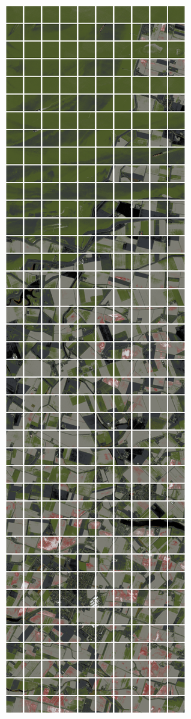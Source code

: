 <html>
<div>
<img src="https://github.com/HakkaTjakka/NL_TILE_MAP/blob/main/18/597/-1035/r.5970.-10350.png" height="44" width="44">
<img src="https://github.com/HakkaTjakka/NL_TILE_MAP/blob/main/18/597/-1035/r.5971.-10350.png" height="44" width="44">
<img src="https://github.com/HakkaTjakka/NL_TILE_MAP/blob/main/18/597/-1035/r.5972.-10350.png" height="44" width="44">
<img src="https://github.com/HakkaTjakka/NL_TILE_MAP/blob/main/18/597/-1035/r.5973.-10350.png" height="44" width="44">
<img src="https://github.com/HakkaTjakka/NL_TILE_MAP/blob/main/18/597/-1035/r.5974.-10350.png" height="44" width="44">
<img src="https://github.com/HakkaTjakka/NL_TILE_MAP/blob/main/18/597/-1035/r.5975.-10350.png" height="44" width="44">
<img src="https://github.com/HakkaTjakka/NL_TILE_MAP/blob/main/18/597/-1035/r.5976.-10350.png" height="44" width="44">
<img src="https://github.com/HakkaTjakka/NL_TILE_MAP/blob/main/18/597/-1035/r.5977.-10350.png" height="44" width="44">
<img src="https://github.com/HakkaTjakka/NL_TILE_MAP/blob/main/18/597/-1035/r.5978.-10350.png" height="44" width="44">
<img src="https://github.com/HakkaTjakka/NL_TILE_MAP/blob/main/18/597/-1035/r.5979.-10350.png" height="44" width="44">
<img src="https://github.com/HakkaTjakka/NL_TILE_MAP/blob/main/18/598/-1035/r.5980.-10350.png" height="44" width="44">
<img src="https://github.com/HakkaTjakka/NL_TILE_MAP/blob/main/18/598/-1035/r.5981.-10350.png" height="44" width="44">
<img src="https://github.com/HakkaTjakka/NL_TILE_MAP/blob/main/18/598/-1035/r.5982.-10350.png" height="44" width="44">
<img src="https://github.com/HakkaTjakka/NL_TILE_MAP/blob/main/18/598/-1035/r.5983.-10350.png" height="44" width="44">
<img src="https://github.com/HakkaTjakka/NL_TILE_MAP/blob/main/18/598/-1035/r.5984.-10350.png" height="44" width="44">
<img src="https://github.com/HakkaTjakka/NL_TILE_MAP/blob/main/18/598/-1035/r.5985.-10350.png" height="44" width="44">
<img src="https://github.com/HakkaTjakka/NL_TILE_MAP/blob/main/18/598/-1035/r.5986.-10350.png" height="44" width="44">
<img src="https://github.com/HakkaTjakka/NL_TILE_MAP/blob/main/18/598/-1035/r.5987.-10350.png" height="44" width="44">
<img src="https://github.com/HakkaTjakka/NL_TILE_MAP/blob/main/18/598/-1035/r.5988.-10350.png" height="44" width="44">
<img src="https://github.com/HakkaTjakka/NL_TILE_MAP/blob/main/18/598/-1035/r.5989.-10350.png" height="44" width="44">
<br>
<img src="https://github.com/HakkaTjakka/NL_TILE_MAP/blob/main/18/597/-1035/r.5970.-10349.png" height="44" width="44">
<img src="https://github.com/HakkaTjakka/NL_TILE_MAP/blob/main/18/597/-1035/r.5971.-10349.png" height="44" width="44">
<img src="https://github.com/HakkaTjakka/NL_TILE_MAP/blob/main/18/597/-1035/r.5972.-10349.png" height="44" width="44">
<img src="https://github.com/HakkaTjakka/NL_TILE_MAP/blob/main/18/597/-1035/r.5973.-10349.png" height="44" width="44">
<img src="https://github.com/HakkaTjakka/NL_TILE_MAP/blob/main/18/597/-1035/r.5974.-10349.png" height="44" width="44">
<img src="https://github.com/HakkaTjakka/NL_TILE_MAP/blob/main/18/597/-1035/r.5975.-10349.png" height="44" width="44">
<img src="https://github.com/HakkaTjakka/NL_TILE_MAP/blob/main/18/597/-1035/r.5976.-10349.png" height="44" width="44">
<img src="https://github.com/HakkaTjakka/NL_TILE_MAP/blob/main/18/597/-1035/r.5977.-10349.png" height="44" width="44">
<img src="https://github.com/HakkaTjakka/NL_TILE_MAP/blob/main/18/597/-1035/r.5978.-10349.png" height="44" width="44">
<img src="https://github.com/HakkaTjakka/NL_TILE_MAP/blob/main/18/597/-1035/r.5979.-10349.png" height="44" width="44">
<img src="https://github.com/HakkaTjakka/NL_TILE_MAP/blob/main/18/598/-1035/r.5980.-10349.png" height="44" width="44">
<img src="https://github.com/HakkaTjakka/NL_TILE_MAP/blob/main/18/598/-1035/r.5981.-10349.png" height="44" width="44">
<img src="https://github.com/HakkaTjakka/NL_TILE_MAP/blob/main/18/598/-1035/r.5982.-10349.png" height="44" width="44">
<img src="https://github.com/HakkaTjakka/NL_TILE_MAP/blob/main/18/598/-1035/r.5983.-10349.png" height="44" width="44">
<img src="https://github.com/HakkaTjakka/NL_TILE_MAP/blob/main/18/598/-1035/r.5984.-10349.png" height="44" width="44">
<img src="https://github.com/HakkaTjakka/NL_TILE_MAP/blob/main/18/598/-1035/r.5985.-10349.png" height="44" width="44">
<img src="https://github.com/HakkaTjakka/NL_TILE_MAP/blob/main/18/598/-1035/r.5986.-10349.png" height="44" width="44">
<img src="https://github.com/HakkaTjakka/NL_TILE_MAP/blob/main/18/598/-1035/r.5987.-10349.png" height="44" width="44">
<img src="https://github.com/HakkaTjakka/NL_TILE_MAP/blob/main/18/598/-1035/r.5988.-10349.png" height="44" width="44">
<img src="https://github.com/HakkaTjakka/NL_TILE_MAP/blob/main/18/598/-1035/r.5989.-10349.png" height="44" width="44">
<br>
<img src="https://github.com/HakkaTjakka/NL_TILE_MAP/blob/main/18/597/-1035/r.5970.-10348.png" height="44" width="44">
<img src="https://github.com/HakkaTjakka/NL_TILE_MAP/blob/main/18/597/-1035/r.5971.-10348.png" height="44" width="44">
<img src="https://github.com/HakkaTjakka/NL_TILE_MAP/blob/main/18/597/-1035/r.5972.-10348.png" height="44" width="44">
<img src="https://github.com/HakkaTjakka/NL_TILE_MAP/blob/main/18/597/-1035/r.5973.-10348.png" height="44" width="44">
<img src="https://github.com/HakkaTjakka/NL_TILE_MAP/blob/main/18/597/-1035/r.5974.-10348.png" height="44" width="44">
<img src="https://github.com/HakkaTjakka/NL_TILE_MAP/blob/main/18/597/-1035/r.5975.-10348.png" height="44" width="44">
<img src="https://github.com/HakkaTjakka/NL_TILE_MAP/blob/main/18/597/-1035/r.5976.-10348.png" height="44" width="44">
<img src="https://github.com/HakkaTjakka/NL_TILE_MAP/blob/main/18/597/-1035/r.5977.-10348.png" height="44" width="44">
<img src="https://github.com/HakkaTjakka/NL_TILE_MAP/blob/main/18/597/-1035/r.5978.-10348.png" height="44" width="44">
<img src="https://github.com/HakkaTjakka/NL_TILE_MAP/blob/main/18/597/-1035/r.5979.-10348.png" height="44" width="44">
<img src="https://github.com/HakkaTjakka/NL_TILE_MAP/blob/main/18/598/-1035/r.5980.-10348.png" height="44" width="44">
<img src="https://github.com/HakkaTjakka/NL_TILE_MAP/blob/main/18/598/-1035/r.5981.-10348.png" height="44" width="44">
<img src="https://github.com/HakkaTjakka/NL_TILE_MAP/blob/main/18/598/-1035/r.5982.-10348.png" height="44" width="44">
<img src="https://github.com/HakkaTjakka/NL_TILE_MAP/blob/main/18/598/-1035/r.5983.-10348.png" height="44" width="44">
<img src="https://github.com/HakkaTjakka/NL_TILE_MAP/blob/main/18/598/-1035/r.5984.-10348.png" height="44" width="44">
<img src="https://github.com/HakkaTjakka/NL_TILE_MAP/blob/main/18/598/-1035/r.5985.-10348.png" height="44" width="44">
<img src="https://github.com/HakkaTjakka/NL_TILE_MAP/blob/main/18/598/-1035/r.5986.-10348.png" height="44" width="44">
<img src="https://github.com/HakkaTjakka/NL_TILE_MAP/blob/main/18/598/-1035/r.5987.-10348.png" height="44" width="44">
<img src="https://github.com/HakkaTjakka/NL_TILE_MAP/blob/main/18/598/-1035/r.5988.-10348.png" height="44" width="44">
<img src="https://github.com/HakkaTjakka/NL_TILE_MAP/blob/main/18/598/-1035/r.5989.-10348.png" height="44" width="44">
<br>
<img src="https://github.com/HakkaTjakka/NL_TILE_MAP/blob/main/18/597/-1035/r.5970.-10347.png" height="44" width="44">
<img src="https://github.com/HakkaTjakka/NL_TILE_MAP/blob/main/18/597/-1035/r.5971.-10347.png" height="44" width="44">
<img src="https://github.com/HakkaTjakka/NL_TILE_MAP/blob/main/18/597/-1035/r.5972.-10347.png" height="44" width="44">
<img src="https://github.com/HakkaTjakka/NL_TILE_MAP/blob/main/18/597/-1035/r.5973.-10347.png" height="44" width="44">
<img src="https://github.com/HakkaTjakka/NL_TILE_MAP/blob/main/18/597/-1035/r.5974.-10347.png" height="44" width="44">
<img src="https://github.com/HakkaTjakka/NL_TILE_MAP/blob/main/18/597/-1035/r.5975.-10347.png" height="44" width="44">
<img src="https://github.com/HakkaTjakka/NL_TILE_MAP/blob/main/18/597/-1035/r.5976.-10347.png" height="44" width="44">
<img src="https://github.com/HakkaTjakka/NL_TILE_MAP/blob/main/18/597/-1035/r.5977.-10347.png" height="44" width="44">
<img src="https://github.com/HakkaTjakka/NL_TILE_MAP/blob/main/18/597/-1035/r.5978.-10347.png" height="44" width="44">
<img src="https://github.com/HakkaTjakka/NL_TILE_MAP/blob/main/18/597/-1035/r.5979.-10347.png" height="44" width="44">
<img src="https://github.com/HakkaTjakka/NL_TILE_MAP/blob/main/18/598/-1035/r.5980.-10347.png" height="44" width="44">
<img src="https://github.com/HakkaTjakka/NL_TILE_MAP/blob/main/18/598/-1035/r.5981.-10347.png" height="44" width="44">
<img src="https://github.com/HakkaTjakka/NL_TILE_MAP/blob/main/18/598/-1035/r.5982.-10347.png" height="44" width="44">
<img src="https://github.com/HakkaTjakka/NL_TILE_MAP/blob/main/18/598/-1035/r.5983.-10347.png" height="44" width="44">
<img src="https://github.com/HakkaTjakka/NL_TILE_MAP/blob/main/18/598/-1035/r.5984.-10347.png" height="44" width="44">
<img src="https://github.com/HakkaTjakka/NL_TILE_MAP/blob/main/18/598/-1035/r.5985.-10347.png" height="44" width="44">
<img src="https://github.com/HakkaTjakka/NL_TILE_MAP/blob/main/18/598/-1035/r.5986.-10347.png" height="44" width="44">
<img src="https://github.com/HakkaTjakka/NL_TILE_MAP/blob/main/18/598/-1035/r.5987.-10347.png" height="44" width="44">
<img src="https://github.com/HakkaTjakka/NL_TILE_MAP/blob/main/18/598/-1035/r.5988.-10347.png" height="44" width="44">
<img src="https://github.com/HakkaTjakka/NL_TILE_MAP/blob/main/18/598/-1035/r.5989.-10347.png" height="44" width="44">
<br>
<img src="https://github.com/HakkaTjakka/NL_TILE_MAP/blob/main/18/597/-1035/r.5970.-10346.png" height="44" width="44">
<img src="https://github.com/HakkaTjakka/NL_TILE_MAP/blob/main/18/597/-1035/r.5971.-10346.png" height="44" width="44">
<img src="https://github.com/HakkaTjakka/NL_TILE_MAP/blob/main/18/597/-1035/r.5972.-10346.png" height="44" width="44">
<img src="https://github.com/HakkaTjakka/NL_TILE_MAP/blob/main/18/597/-1035/r.5973.-10346.png" height="44" width="44">
<img src="https://github.com/HakkaTjakka/NL_TILE_MAP/blob/main/18/597/-1035/r.5974.-10346.png" height="44" width="44">
<img src="https://github.com/HakkaTjakka/NL_TILE_MAP/blob/main/18/597/-1035/r.5975.-10346.png" height="44" width="44">
<img src="https://github.com/HakkaTjakka/NL_TILE_MAP/blob/main/18/597/-1035/r.5976.-10346.png" height="44" width="44">
<img src="https://github.com/HakkaTjakka/NL_TILE_MAP/blob/main/18/597/-1035/r.5977.-10346.png" height="44" width="44">
<img src="https://github.com/HakkaTjakka/NL_TILE_MAP/blob/main/18/597/-1035/r.5978.-10346.png" height="44" width="44">
<img src="https://github.com/HakkaTjakka/NL_TILE_MAP/blob/main/18/597/-1035/r.5979.-10346.png" height="44" width="44">
<img src="https://github.com/HakkaTjakka/NL_TILE_MAP/blob/main/18/598/-1035/r.5980.-10346.png" height="44" width="44">
<img src="https://github.com/HakkaTjakka/NL_TILE_MAP/blob/main/18/598/-1035/r.5981.-10346.png" height="44" width="44">
<img src="https://github.com/HakkaTjakka/NL_TILE_MAP/blob/main/18/598/-1035/r.5982.-10346.png" height="44" width="44">
<img src="https://github.com/HakkaTjakka/NL_TILE_MAP/blob/main/18/598/-1035/r.5983.-10346.png" height="44" width="44">
<img src="https://github.com/HakkaTjakka/NL_TILE_MAP/blob/main/18/598/-1035/r.5984.-10346.png" height="44" width="44">
<img src="https://github.com/HakkaTjakka/NL_TILE_MAP/blob/main/18/598/-1035/r.5985.-10346.png" height="44" width="44">
<img src="https://github.com/HakkaTjakka/NL_TILE_MAP/blob/main/18/598/-1035/r.5986.-10346.png" height="44" width="44">
<img src="https://github.com/HakkaTjakka/NL_TILE_MAP/blob/main/18/598/-1035/r.5987.-10346.png" height="44" width="44">
<img src="https://github.com/HakkaTjakka/NL_TILE_MAP/blob/main/18/598/-1035/r.5988.-10346.png" height="44" width="44">
<img src="https://github.com/HakkaTjakka/NL_TILE_MAP/blob/main/18/598/-1035/r.5989.-10346.png" height="44" width="44">
<br>
<img src="https://github.com/HakkaTjakka/NL_TILE_MAP/blob/main/18/597/-1035/r.5970.-10345.png" height="44" width="44">
<img src="https://github.com/HakkaTjakka/NL_TILE_MAP/blob/main/18/597/-1035/r.5971.-10345.png" height="44" width="44">
<img src="https://github.com/HakkaTjakka/NL_TILE_MAP/blob/main/18/597/-1035/r.5972.-10345.png" height="44" width="44">
<img src="https://github.com/HakkaTjakka/NL_TILE_MAP/blob/main/18/597/-1035/r.5973.-10345.png" height="44" width="44">
<img src="https://github.com/HakkaTjakka/NL_TILE_MAP/blob/main/18/597/-1035/r.5974.-10345.png" height="44" width="44">
<img src="https://github.com/HakkaTjakka/NL_TILE_MAP/blob/main/18/597/-1035/r.5975.-10345.png" height="44" width="44">
<img src="https://github.com/HakkaTjakka/NL_TILE_MAP/blob/main/18/597/-1035/r.5976.-10345.png" height="44" width="44">
<img src="https://github.com/HakkaTjakka/NL_TILE_MAP/blob/main/18/597/-1035/r.5977.-10345.png" height="44" width="44">
<img src="https://github.com/HakkaTjakka/NL_TILE_MAP/blob/main/18/597/-1035/r.5978.-10345.png" height="44" width="44">
<img src="https://github.com/HakkaTjakka/NL_TILE_MAP/blob/main/18/597/-1035/r.5979.-10345.png" height="44" width="44">
<img src="https://github.com/HakkaTjakka/NL_TILE_MAP/blob/main/18/598/-1035/r.5980.-10345.png" height="44" width="44">
<img src="https://github.com/HakkaTjakka/NL_TILE_MAP/blob/main/18/598/-1035/r.5981.-10345.png" height="44" width="44">
<img src="https://github.com/HakkaTjakka/NL_TILE_MAP/blob/main/18/598/-1035/r.5982.-10345.png" height="44" width="44">
<img src="https://github.com/HakkaTjakka/NL_TILE_MAP/blob/main/18/598/-1035/r.5983.-10345.png" height="44" width="44">
<img src="https://github.com/HakkaTjakka/NL_TILE_MAP/blob/main/18/598/-1035/r.5984.-10345.png" height="44" width="44">
<img src="https://github.com/HakkaTjakka/NL_TILE_MAP/blob/main/18/598/-1035/r.5985.-10345.png" height="44" width="44">
<img src="https://github.com/HakkaTjakka/NL_TILE_MAP/blob/main/18/598/-1035/r.5986.-10345.png" height="44" width="44">
<img src="https://github.com/HakkaTjakka/NL_TILE_MAP/blob/main/18/598/-1035/r.5987.-10345.png" height="44" width="44">
<img src="https://github.com/HakkaTjakka/NL_TILE_MAP/blob/main/18/598/-1035/r.5988.-10345.png" height="44" width="44">
<img src="https://github.com/HakkaTjakka/NL_TILE_MAP/blob/main/18/598/-1035/r.5989.-10345.png" height="44" width="44">
<br>
<img src="https://github.com/HakkaTjakka/NL_TILE_MAP/blob/main/18/597/-1035/r.5970.-10344.png" height="44" width="44">
<img src="https://github.com/HakkaTjakka/NL_TILE_MAP/blob/main/18/597/-1035/r.5971.-10344.png" height="44" width="44">
<img src="https://github.com/HakkaTjakka/NL_TILE_MAP/blob/main/18/597/-1035/r.5972.-10344.png" height="44" width="44">
<img src="https://github.com/HakkaTjakka/NL_TILE_MAP/blob/main/18/597/-1035/r.5973.-10344.png" height="44" width="44">
<img src="https://github.com/HakkaTjakka/NL_TILE_MAP/blob/main/18/597/-1035/r.5974.-10344.png" height="44" width="44">
<img src="https://github.com/HakkaTjakka/NL_TILE_MAP/blob/main/18/597/-1035/r.5975.-10344.png" height="44" width="44">
<img src="https://github.com/HakkaTjakka/NL_TILE_MAP/blob/main/18/597/-1035/r.5976.-10344.png" height="44" width="44">
<img src="https://github.com/HakkaTjakka/NL_TILE_MAP/blob/main/18/597/-1035/r.5977.-10344.png" height="44" width="44">
<img src="https://github.com/HakkaTjakka/NL_TILE_MAP/blob/main/18/597/-1035/r.5978.-10344.png" height="44" width="44">
<img src="https://github.com/HakkaTjakka/NL_TILE_MAP/blob/main/18/597/-1035/r.5979.-10344.png" height="44" width="44">
<img src="https://github.com/HakkaTjakka/NL_TILE_MAP/blob/main/18/598/-1035/r.5980.-10344.png" height="44" width="44">
<img src="https://github.com/HakkaTjakka/NL_TILE_MAP/blob/main/18/598/-1035/r.5981.-10344.png" height="44" width="44">
<img src="https://github.com/HakkaTjakka/NL_TILE_MAP/blob/main/18/598/-1035/r.5982.-10344.png" height="44" width="44">
<img src="https://github.com/HakkaTjakka/NL_TILE_MAP/blob/main/18/598/-1035/r.5983.-10344.png" height="44" width="44">
<img src="https://github.com/HakkaTjakka/NL_TILE_MAP/blob/main/18/598/-1035/r.5984.-10344.png" height="44" width="44">
<img src="https://github.com/HakkaTjakka/NL_TILE_MAP/blob/main/18/598/-1035/r.5985.-10344.png" height="44" width="44">
<img src="https://github.com/HakkaTjakka/NL_TILE_MAP/blob/main/18/598/-1035/r.5986.-10344.png" height="44" width="44">
<img src="https://github.com/HakkaTjakka/NL_TILE_MAP/blob/main/18/598/-1035/r.5987.-10344.png" height="44" width="44">
<img src="https://github.com/HakkaTjakka/NL_TILE_MAP/blob/main/18/598/-1035/r.5988.-10344.png" height="44" width="44">
<img src="https://github.com/HakkaTjakka/NL_TILE_MAP/blob/main/18/598/-1035/r.5989.-10344.png" height="44" width="44">
<br>
<img src="https://github.com/HakkaTjakka/NL_TILE_MAP/blob/main/18/597/-1035/r.5970.-10343.png" height="44" width="44">
<img src="https://github.com/HakkaTjakka/NL_TILE_MAP/blob/main/18/597/-1035/r.5971.-10343.png" height="44" width="44">
<img src="https://github.com/HakkaTjakka/NL_TILE_MAP/blob/main/18/597/-1035/r.5972.-10343.png" height="44" width="44">
<img src="https://github.com/HakkaTjakka/NL_TILE_MAP/blob/main/18/597/-1035/r.5973.-10343.png" height="44" width="44">
<img src="https://github.com/HakkaTjakka/NL_TILE_MAP/blob/main/18/597/-1035/r.5974.-10343.png" height="44" width="44">
<img src="https://github.com/HakkaTjakka/NL_TILE_MAP/blob/main/18/597/-1035/r.5975.-10343.png" height="44" width="44">
<img src="https://github.com/HakkaTjakka/NL_TILE_MAP/blob/main/18/597/-1035/r.5976.-10343.png" height="44" width="44">
<img src="https://github.com/HakkaTjakka/NL_TILE_MAP/blob/main/18/597/-1035/r.5977.-10343.png" height="44" width="44">
<img src="https://github.com/HakkaTjakka/NL_TILE_MAP/blob/main/18/597/-1035/r.5978.-10343.png" height="44" width="44">
<img src="https://github.com/HakkaTjakka/NL_TILE_MAP/blob/main/18/597/-1035/r.5979.-10343.png" height="44" width="44">
<img src="https://github.com/HakkaTjakka/NL_TILE_MAP/blob/main/18/598/-1035/r.5980.-10343.png" height="44" width="44">
<img src="https://github.com/HakkaTjakka/NL_TILE_MAP/blob/main/18/598/-1035/r.5981.-10343.png" height="44" width="44">
<img src="https://github.com/HakkaTjakka/NL_TILE_MAP/blob/main/18/598/-1035/r.5982.-10343.png" height="44" width="44">
<img src="https://github.com/HakkaTjakka/NL_TILE_MAP/blob/main/18/598/-1035/r.5983.-10343.png" height="44" width="44">
<img src="https://github.com/HakkaTjakka/NL_TILE_MAP/blob/main/18/598/-1035/r.5984.-10343.png" height="44" width="44">
<img src="https://github.com/HakkaTjakka/NL_TILE_MAP/blob/main/18/598/-1035/r.5985.-10343.png" height="44" width="44">
<img src="https://github.com/HakkaTjakka/NL_TILE_MAP/blob/main/18/598/-1035/r.5986.-10343.png" height="44" width="44">
<img src="https://github.com/HakkaTjakka/NL_TILE_MAP/blob/main/18/598/-1035/r.5987.-10343.png" height="44" width="44">
<img src="https://github.com/HakkaTjakka/NL_TILE_MAP/blob/main/18/598/-1035/r.5988.-10343.png" height="44" width="44">
<img src="https://github.com/HakkaTjakka/NL_TILE_MAP/blob/main/18/598/-1035/r.5989.-10343.png" height="44" width="44">
<br>
<img src="https://github.com/HakkaTjakka/NL_TILE_MAP/blob/main/18/597/-1035/r.5970.-10342.png" height="44" width="44">
<img src="https://github.com/HakkaTjakka/NL_TILE_MAP/blob/main/18/597/-1035/r.5971.-10342.png" height="44" width="44">
<img src="https://github.com/HakkaTjakka/NL_TILE_MAP/blob/main/18/597/-1035/r.5972.-10342.png" height="44" width="44">
<img src="https://github.com/HakkaTjakka/NL_TILE_MAP/blob/main/18/597/-1035/r.5973.-10342.png" height="44" width="44">
<img src="https://github.com/HakkaTjakka/NL_TILE_MAP/blob/main/18/597/-1035/r.5974.-10342.png" height="44" width="44">
<img src="https://github.com/HakkaTjakka/NL_TILE_MAP/blob/main/18/597/-1035/r.5975.-10342.png" height="44" width="44">
<img src="https://github.com/HakkaTjakka/NL_TILE_MAP/blob/main/18/597/-1035/r.5976.-10342.png" height="44" width="44">
<img src="https://github.com/HakkaTjakka/NL_TILE_MAP/blob/main/18/597/-1035/r.5977.-10342.png" height="44" width="44">
<img src="https://github.com/HakkaTjakka/NL_TILE_MAP/blob/main/18/597/-1035/r.5978.-10342.png" height="44" width="44">
<img src="https://github.com/HakkaTjakka/NL_TILE_MAP/blob/main/18/597/-1035/r.5979.-10342.png" height="44" width="44">
<img src="https://github.com/HakkaTjakka/NL_TILE_MAP/blob/main/18/598/-1035/r.5980.-10342.png" height="44" width="44">
<img src="https://github.com/HakkaTjakka/NL_TILE_MAP/blob/main/18/598/-1035/r.5981.-10342.png" height="44" width="44">
<img src="https://github.com/HakkaTjakka/NL_TILE_MAP/blob/main/18/598/-1035/r.5982.-10342.png" height="44" width="44">
<img src="https://github.com/HakkaTjakka/NL_TILE_MAP/blob/main/18/598/-1035/r.5983.-10342.png" height="44" width="44">
<img src="https://github.com/HakkaTjakka/NL_TILE_MAP/blob/main/18/598/-1035/r.5984.-10342.png" height="44" width="44">
<img src="https://github.com/HakkaTjakka/NL_TILE_MAP/blob/main/18/598/-1035/r.5985.-10342.png" height="44" width="44">
<img src="https://github.com/HakkaTjakka/NL_TILE_MAP/blob/main/18/598/-1035/r.5986.-10342.png" height="44" width="44">
<img src="https://github.com/HakkaTjakka/NL_TILE_MAP/blob/main/18/598/-1035/r.5987.-10342.png" height="44" width="44">
<img src="https://github.com/HakkaTjakka/NL_TILE_MAP/blob/main/18/598/-1035/r.5988.-10342.png" height="44" width="44">
<img src="https://github.com/HakkaTjakka/NL_TILE_MAP/blob/main/18/598/-1035/r.5989.-10342.png" height="44" width="44">
<br>
<img src="https://github.com/HakkaTjakka/NL_TILE_MAP/blob/main/18/597/-1035/r.5970.-10341.png" height="44" width="44">
<img src="https://github.com/HakkaTjakka/NL_TILE_MAP/blob/main/18/597/-1035/r.5971.-10341.png" height="44" width="44">
<img src="https://github.com/HakkaTjakka/NL_TILE_MAP/blob/main/18/597/-1035/r.5972.-10341.png" height="44" width="44">
<img src="https://github.com/HakkaTjakka/NL_TILE_MAP/blob/main/18/597/-1035/r.5973.-10341.png" height="44" width="44">
<img src="https://github.com/HakkaTjakka/NL_TILE_MAP/blob/main/18/597/-1035/r.5974.-10341.png" height="44" width="44">
<img src="https://github.com/HakkaTjakka/NL_TILE_MAP/blob/main/18/597/-1035/r.5975.-10341.png" height="44" width="44">
<img src="https://github.com/HakkaTjakka/NL_TILE_MAP/blob/main/18/597/-1035/r.5976.-10341.png" height="44" width="44">
<img src="https://github.com/HakkaTjakka/NL_TILE_MAP/blob/main/18/597/-1035/r.5977.-10341.png" height="44" width="44">
<img src="https://github.com/HakkaTjakka/NL_TILE_MAP/blob/main/18/597/-1035/r.5978.-10341.png" height="44" width="44">
<img src="https://github.com/HakkaTjakka/NL_TILE_MAP/blob/main/18/597/-1035/r.5979.-10341.png" height="44" width="44">
<img src="https://github.com/HakkaTjakka/NL_TILE_MAP/blob/main/18/598/-1035/r.5980.-10341.png" height="44" width="44">
<img src="https://github.com/HakkaTjakka/NL_TILE_MAP/blob/main/18/598/-1035/r.5981.-10341.png" height="44" width="44">
<img src="https://github.com/HakkaTjakka/NL_TILE_MAP/blob/main/18/598/-1035/r.5982.-10341.png" height="44" width="44">
<img src="https://github.com/HakkaTjakka/NL_TILE_MAP/blob/main/18/598/-1035/r.5983.-10341.png" height="44" width="44">
<img src="https://github.com/HakkaTjakka/NL_TILE_MAP/blob/main/18/598/-1035/r.5984.-10341.png" height="44" width="44">
<img src="https://github.com/HakkaTjakka/NL_TILE_MAP/blob/main/18/598/-1035/r.5985.-10341.png" height="44" width="44">
<img src="https://github.com/HakkaTjakka/NL_TILE_MAP/blob/main/18/598/-1035/r.5986.-10341.png" height="44" width="44">
<img src="https://github.com/HakkaTjakka/NL_TILE_MAP/blob/main/18/598/-1035/r.5987.-10341.png" height="44" width="44">
<img src="https://github.com/HakkaTjakka/NL_TILE_MAP/blob/main/18/598/-1035/r.5988.-10341.png" height="44" width="44">
<img src="https://github.com/HakkaTjakka/NL_TILE_MAP/blob/main/18/598/-1035/r.5989.-10341.png" height="44" width="44">
<br>
<img src="https://github.com/HakkaTjakka/NL_TILE_MAP/blob/main/18/597/-1034/r.5970.-10340.png" height="44" width="44">
<img src="https://github.com/HakkaTjakka/NL_TILE_MAP/blob/main/18/597/-1034/r.5971.-10340.png" height="44" width="44">
<img src="https://github.com/HakkaTjakka/NL_TILE_MAP/blob/main/18/597/-1034/r.5972.-10340.png" height="44" width="44">
<img src="https://github.com/HakkaTjakka/NL_TILE_MAP/blob/main/18/597/-1034/r.5973.-10340.png" height="44" width="44">
<img src="https://github.com/HakkaTjakka/NL_TILE_MAP/blob/main/18/597/-1034/r.5974.-10340.png" height="44" width="44">
<img src="https://github.com/HakkaTjakka/NL_TILE_MAP/blob/main/18/597/-1034/r.5975.-10340.png" height="44" width="44">
<img src="https://github.com/HakkaTjakka/NL_TILE_MAP/blob/main/18/597/-1034/r.5976.-10340.png" height="44" width="44">
<img src="https://github.com/HakkaTjakka/NL_TILE_MAP/blob/main/18/597/-1034/r.5977.-10340.png" height="44" width="44">
<img src="https://github.com/HakkaTjakka/NL_TILE_MAP/blob/main/18/597/-1034/r.5978.-10340.png" height="44" width="44">
<img src="https://github.com/HakkaTjakka/NL_TILE_MAP/blob/main/18/597/-1034/r.5979.-10340.png" height="44" width="44">
<img src="https://github.com/HakkaTjakka/NL_TILE_MAP/blob/main/18/598/-1034/r.5980.-10340.png" height="44" width="44">
<img src="https://github.com/HakkaTjakka/NL_TILE_MAP/blob/main/18/598/-1034/r.5981.-10340.png" height="44" width="44">
<img src="https://github.com/HakkaTjakka/NL_TILE_MAP/blob/main/18/598/-1034/r.5982.-10340.png" height="44" width="44">
<img src="https://github.com/HakkaTjakka/NL_TILE_MAP/blob/main/18/598/-1034/r.5983.-10340.png" height="44" width="44">
<img src="https://github.com/HakkaTjakka/NL_TILE_MAP/blob/main/18/598/-1034/r.5984.-10340.png" height="44" width="44">
<img src="https://github.com/HakkaTjakka/NL_TILE_MAP/blob/main/18/598/-1034/r.5985.-10340.png" height="44" width="44">
<img src="https://github.com/HakkaTjakka/NL_TILE_MAP/blob/main/18/598/-1034/r.5986.-10340.png" height="44" width="44">
<img src="https://github.com/HakkaTjakka/NL_TILE_MAP/blob/main/18/598/-1034/r.5987.-10340.png" height="44" width="44">
<img src="https://github.com/HakkaTjakka/NL_TILE_MAP/blob/main/18/598/-1034/r.5988.-10340.png" height="44" width="44">
<img src="https://github.com/HakkaTjakka/NL_TILE_MAP/blob/main/18/598/-1034/r.5989.-10340.png" height="44" width="44">
<br>
<img src="https://github.com/HakkaTjakka/NL_TILE_MAP/blob/main/18/597/-1034/r.5970.-10339.png" height="44" width="44">
<img src="https://github.com/HakkaTjakka/NL_TILE_MAP/blob/main/18/597/-1034/r.5971.-10339.png" height="44" width="44">
<img src="https://github.com/HakkaTjakka/NL_TILE_MAP/blob/main/18/597/-1034/r.5972.-10339.png" height="44" width="44">
<img src="https://github.com/HakkaTjakka/NL_TILE_MAP/blob/main/18/597/-1034/r.5973.-10339.png" height="44" width="44">
<img src="https://github.com/HakkaTjakka/NL_TILE_MAP/blob/main/18/597/-1034/r.5974.-10339.png" height="44" width="44">
<img src="https://github.com/HakkaTjakka/NL_TILE_MAP/blob/main/18/597/-1034/r.5975.-10339.png" height="44" width="44">
<img src="https://github.com/HakkaTjakka/NL_TILE_MAP/blob/main/18/597/-1034/r.5976.-10339.png" height="44" width="44">
<img src="https://github.com/HakkaTjakka/NL_TILE_MAP/blob/main/18/597/-1034/r.5977.-10339.png" height="44" width="44">
<img src="https://github.com/HakkaTjakka/NL_TILE_MAP/blob/main/18/597/-1034/r.5978.-10339.png" height="44" width="44">
<img src="https://github.com/HakkaTjakka/NL_TILE_MAP/blob/main/18/597/-1034/r.5979.-10339.png" height="44" width="44">
<img src="https://github.com/HakkaTjakka/NL_TILE_MAP/blob/main/18/598/-1034/r.5980.-10339.png" height="44" width="44">
<img src="https://github.com/HakkaTjakka/NL_TILE_MAP/blob/main/18/598/-1034/r.5981.-10339.png" height="44" width="44">
<img src="https://github.com/HakkaTjakka/NL_TILE_MAP/blob/main/18/598/-1034/r.5982.-10339.png" height="44" width="44">
<img src="https://github.com/HakkaTjakka/NL_TILE_MAP/blob/main/18/598/-1034/r.5983.-10339.png" height="44" width="44">
<img src="https://github.com/HakkaTjakka/NL_TILE_MAP/blob/main/18/598/-1034/r.5984.-10339.png" height="44" width="44">
<img src="https://github.com/HakkaTjakka/NL_TILE_MAP/blob/main/18/598/-1034/r.5985.-10339.png" height="44" width="44">
<img src="https://github.com/HakkaTjakka/NL_TILE_MAP/blob/main/18/598/-1034/r.5986.-10339.png" height="44" width="44">
<img src="https://github.com/HakkaTjakka/NL_TILE_MAP/blob/main/18/598/-1034/r.5987.-10339.png" height="44" width="44">
<img src="https://github.com/HakkaTjakka/NL_TILE_MAP/blob/main/18/598/-1034/r.5988.-10339.png" height="44" width="44">
<img src="https://github.com/HakkaTjakka/NL_TILE_MAP/blob/main/18/598/-1034/r.5989.-10339.png" height="44" width="44">
<br>
<img src="https://github.com/HakkaTjakka/NL_TILE_MAP/blob/main/18/597/-1034/r.5970.-10338.png" height="44" width="44">
<img src="https://github.com/HakkaTjakka/NL_TILE_MAP/blob/main/18/597/-1034/r.5971.-10338.png" height="44" width="44">
<img src="https://github.com/HakkaTjakka/NL_TILE_MAP/blob/main/18/597/-1034/r.5972.-10338.png" height="44" width="44">
<img src="https://github.com/HakkaTjakka/NL_TILE_MAP/blob/main/18/597/-1034/r.5973.-10338.png" height="44" width="44">
<img src="https://github.com/HakkaTjakka/NL_TILE_MAP/blob/main/18/597/-1034/r.5974.-10338.png" height="44" width="44">
<img src="https://github.com/HakkaTjakka/NL_TILE_MAP/blob/main/18/597/-1034/r.5975.-10338.png" height="44" width="44">
<img src="https://github.com/HakkaTjakka/NL_TILE_MAP/blob/main/18/597/-1034/r.5976.-10338.png" height="44" width="44">
<img src="https://github.com/HakkaTjakka/NL_TILE_MAP/blob/main/18/597/-1034/r.5977.-10338.png" height="44" width="44">
<img src="https://github.com/HakkaTjakka/NL_TILE_MAP/blob/main/18/597/-1034/r.5978.-10338.png" height="44" width="44">
<img src="https://github.com/HakkaTjakka/NL_TILE_MAP/blob/main/18/597/-1034/r.5979.-10338.png" height="44" width="44">
<img src="https://github.com/HakkaTjakka/NL_TILE_MAP/blob/main/18/598/-1034/r.5980.-10338.png" height="44" width="44">
<img src="https://github.com/HakkaTjakka/NL_TILE_MAP/blob/main/18/598/-1034/r.5981.-10338.png" height="44" width="44">
<img src="https://github.com/HakkaTjakka/NL_TILE_MAP/blob/main/18/598/-1034/r.5982.-10338.png" height="44" width="44">
<img src="https://github.com/HakkaTjakka/NL_TILE_MAP/blob/main/18/598/-1034/r.5983.-10338.png" height="44" width="44">
<img src="https://github.com/HakkaTjakka/NL_TILE_MAP/blob/main/18/598/-1034/r.5984.-10338.png" height="44" width="44">
<img src="https://github.com/HakkaTjakka/NL_TILE_MAP/blob/main/18/598/-1034/r.5985.-10338.png" height="44" width="44">
<img src="https://github.com/HakkaTjakka/NL_TILE_MAP/blob/main/18/598/-1034/r.5986.-10338.png" height="44" width="44">
<img src="https://github.com/HakkaTjakka/NL_TILE_MAP/blob/main/18/598/-1034/r.5987.-10338.png" height="44" width="44">
<img src="https://github.com/HakkaTjakka/NL_TILE_MAP/blob/main/18/598/-1034/r.5988.-10338.png" height="44" width="44">
<img src="https://github.com/HakkaTjakka/NL_TILE_MAP/blob/main/18/598/-1034/r.5989.-10338.png" height="44" width="44">
<br>
<img src="https://github.com/HakkaTjakka/NL_TILE_MAP/blob/main/18/597/-1034/r.5970.-10337.png" height="44" width="44">
<img src="https://github.com/HakkaTjakka/NL_TILE_MAP/blob/main/18/597/-1034/r.5971.-10337.png" height="44" width="44">
<img src="https://github.com/HakkaTjakka/NL_TILE_MAP/blob/main/18/597/-1034/r.5972.-10337.png" height="44" width="44">
<img src="https://github.com/HakkaTjakka/NL_TILE_MAP/blob/main/18/597/-1034/r.5973.-10337.png" height="44" width="44">
<img src="https://github.com/HakkaTjakka/NL_TILE_MAP/blob/main/18/597/-1034/r.5974.-10337.png" height="44" width="44">
<img src="https://github.com/HakkaTjakka/NL_TILE_MAP/blob/main/18/597/-1034/r.5975.-10337.png" height="44" width="44">
<img src="https://github.com/HakkaTjakka/NL_TILE_MAP/blob/main/18/597/-1034/r.5976.-10337.png" height="44" width="44">
<img src="https://github.com/HakkaTjakka/NL_TILE_MAP/blob/main/18/597/-1034/r.5977.-10337.png" height="44" width="44">
<img src="https://github.com/HakkaTjakka/NL_TILE_MAP/blob/main/18/597/-1034/r.5978.-10337.png" height="44" width="44">
<img src="https://github.com/HakkaTjakka/NL_TILE_MAP/blob/main/18/597/-1034/r.5979.-10337.png" height="44" width="44">
<img src="https://github.com/HakkaTjakka/NL_TILE_MAP/blob/main/18/598/-1034/r.5980.-10337.png" height="44" width="44">
<img src="https://github.com/HakkaTjakka/NL_TILE_MAP/blob/main/18/598/-1034/r.5981.-10337.png" height="44" width="44">
<img src="https://github.com/HakkaTjakka/NL_TILE_MAP/blob/main/18/598/-1034/r.5982.-10337.png" height="44" width="44">
<img src="https://github.com/HakkaTjakka/NL_TILE_MAP/blob/main/18/598/-1034/r.5983.-10337.png" height="44" width="44">
<img src="https://github.com/HakkaTjakka/NL_TILE_MAP/blob/main/18/598/-1034/r.5984.-10337.png" height="44" width="44">
<img src="https://github.com/HakkaTjakka/NL_TILE_MAP/blob/main/18/598/-1034/r.5985.-10337.png" height="44" width="44">
<img src="https://github.com/HakkaTjakka/NL_TILE_MAP/blob/main/18/598/-1034/r.5986.-10337.png" height="44" width="44">
<img src="https://github.com/HakkaTjakka/NL_TILE_MAP/blob/main/18/598/-1034/r.5987.-10337.png" height="44" width="44">
<img src="https://github.com/HakkaTjakka/NL_TILE_MAP/blob/main/18/598/-1034/r.5988.-10337.png" height="44" width="44">
<img src="https://github.com/HakkaTjakka/NL_TILE_MAP/blob/main/18/598/-1034/r.5989.-10337.png" height="44" width="44">
<br>
<img src="https://github.com/HakkaTjakka/NL_TILE_MAP/blob/main/18/597/-1034/r.5970.-10336.png" height="44" width="44">
<img src="https://github.com/HakkaTjakka/NL_TILE_MAP/blob/main/18/597/-1034/r.5971.-10336.png" height="44" width="44">
<img src="https://github.com/HakkaTjakka/NL_TILE_MAP/blob/main/18/597/-1034/r.5972.-10336.png" height="44" width="44">
<img src="https://github.com/HakkaTjakka/NL_TILE_MAP/blob/main/18/597/-1034/r.5973.-10336.png" height="44" width="44">
<img src="https://github.com/HakkaTjakka/NL_TILE_MAP/blob/main/18/597/-1034/r.5974.-10336.png" height="44" width="44">
<img src="https://github.com/HakkaTjakka/NL_TILE_MAP/blob/main/18/597/-1034/r.5975.-10336.png" height="44" width="44">
<img src="https://github.com/HakkaTjakka/NL_TILE_MAP/blob/main/18/597/-1034/r.5976.-10336.png" height="44" width="44">
<img src="https://github.com/HakkaTjakka/NL_TILE_MAP/blob/main/18/597/-1034/r.5977.-10336.png" height="44" width="44">
<img src="https://github.com/HakkaTjakka/NL_TILE_MAP/blob/main/18/597/-1034/r.5978.-10336.png" height="44" width="44">
<img src="https://github.com/HakkaTjakka/NL_TILE_MAP/blob/main/18/597/-1034/r.5979.-10336.png" height="44" width="44">
<img src="https://github.com/HakkaTjakka/NL_TILE_MAP/blob/main/18/598/-1034/r.5980.-10336.png" height="44" width="44">
<img src="https://github.com/HakkaTjakka/NL_TILE_MAP/blob/main/18/598/-1034/r.5981.-10336.png" height="44" width="44">
<img src="https://github.com/HakkaTjakka/NL_TILE_MAP/blob/main/18/598/-1034/r.5982.-10336.png" height="44" width="44">
<img src="https://github.com/HakkaTjakka/NL_TILE_MAP/blob/main/18/598/-1034/r.5983.-10336.png" height="44" width="44">
<img src="https://github.com/HakkaTjakka/NL_TILE_MAP/blob/main/18/598/-1034/r.5984.-10336.png" height="44" width="44">
<img src="https://github.com/HakkaTjakka/NL_TILE_MAP/blob/main/18/598/-1034/r.5985.-10336.png" height="44" width="44">
<img src="https://github.com/HakkaTjakka/NL_TILE_MAP/blob/main/18/598/-1034/r.5986.-10336.png" height="44" width="44">
<img src="https://github.com/HakkaTjakka/NL_TILE_MAP/blob/main/18/598/-1034/r.5987.-10336.png" height="44" width="44">
<img src="https://github.com/HakkaTjakka/NL_TILE_MAP/blob/main/18/598/-1034/r.5988.-10336.png" height="44" width="44">
<img src="https://github.com/HakkaTjakka/NL_TILE_MAP/blob/main/18/598/-1034/r.5989.-10336.png" height="44" width="44">
<br>
<img src="https://github.com/HakkaTjakka/NL_TILE_MAP/blob/main/18/597/-1034/r.5970.-10335.png" height="44" width="44">
<img src="https://github.com/HakkaTjakka/NL_TILE_MAP/blob/main/18/597/-1034/r.5971.-10335.png" height="44" width="44">
<img src="https://github.com/HakkaTjakka/NL_TILE_MAP/blob/main/18/597/-1034/r.5972.-10335.png" height="44" width="44">
<img src="https://github.com/HakkaTjakka/NL_TILE_MAP/blob/main/18/597/-1034/r.5973.-10335.png" height="44" width="44">
<img src="https://github.com/HakkaTjakka/NL_TILE_MAP/blob/main/18/597/-1034/r.5974.-10335.png" height="44" width="44">
<img src="https://github.com/HakkaTjakka/NL_TILE_MAP/blob/main/18/597/-1034/r.5975.-10335.png" height="44" width="44">
<img src="https://github.com/HakkaTjakka/NL_TILE_MAP/blob/main/18/597/-1034/r.5976.-10335.png" height="44" width="44">
<img src="https://github.com/HakkaTjakka/NL_TILE_MAP/blob/main/18/597/-1034/r.5977.-10335.png" height="44" width="44">
<img src="https://github.com/HakkaTjakka/NL_TILE_MAP/blob/main/18/597/-1034/r.5978.-10335.png" height="44" width="44">
<img src="https://github.com/HakkaTjakka/NL_TILE_MAP/blob/main/18/597/-1034/r.5979.-10335.png" height="44" width="44">
<img src="https://github.com/HakkaTjakka/NL_TILE_MAP/blob/main/18/598/-1034/r.5980.-10335.png" height="44" width="44">
<img src="https://github.com/HakkaTjakka/NL_TILE_MAP/blob/main/18/598/-1034/r.5981.-10335.png" height="44" width="44">
<img src="https://github.com/HakkaTjakka/NL_TILE_MAP/blob/main/18/598/-1034/r.5982.-10335.png" height="44" width="44">
<img src="https://github.com/HakkaTjakka/NL_TILE_MAP/blob/main/18/598/-1034/r.5983.-10335.png" height="44" width="44">
<img src="https://github.com/HakkaTjakka/NL_TILE_MAP/blob/main/18/598/-1034/r.5984.-10335.png" height="44" width="44">
<img src="https://github.com/HakkaTjakka/NL_TILE_MAP/blob/main/18/598/-1034/r.5985.-10335.png" height="44" width="44">
<img src="https://github.com/HakkaTjakka/NL_TILE_MAP/blob/main/18/598/-1034/r.5986.-10335.png" height="44" width="44">
<img src="https://github.com/HakkaTjakka/NL_TILE_MAP/blob/main/18/598/-1034/r.5987.-10335.png" height="44" width="44">
<img src="https://github.com/HakkaTjakka/NL_TILE_MAP/blob/main/18/598/-1034/r.5988.-10335.png" height="44" width="44">
<img src="https://github.com/HakkaTjakka/NL_TILE_MAP/blob/main/18/598/-1034/r.5989.-10335.png" height="44" width="44">
<br>
<img src="https://github.com/HakkaTjakka/NL_TILE_MAP/blob/main/18/597/-1034/r.5970.-10334.png" height="44" width="44">
<img src="https://github.com/HakkaTjakka/NL_TILE_MAP/blob/main/18/597/-1034/r.5971.-10334.png" height="44" width="44">
<img src="https://github.com/HakkaTjakka/NL_TILE_MAP/blob/main/18/597/-1034/r.5972.-10334.png" height="44" width="44">
<img src="https://github.com/HakkaTjakka/NL_TILE_MAP/blob/main/18/597/-1034/r.5973.-10334.png" height="44" width="44">
<img src="https://github.com/HakkaTjakka/NL_TILE_MAP/blob/main/18/597/-1034/r.5974.-10334.png" height="44" width="44">
<img src="https://github.com/HakkaTjakka/NL_TILE_MAP/blob/main/18/597/-1034/r.5975.-10334.png" height="44" width="44">
<img src="https://github.com/HakkaTjakka/NL_TILE_MAP/blob/main/18/597/-1034/r.5976.-10334.png" height="44" width="44">
<img src="https://github.com/HakkaTjakka/NL_TILE_MAP/blob/main/18/597/-1034/r.5977.-10334.png" height="44" width="44">
<img src="https://github.com/HakkaTjakka/NL_TILE_MAP/blob/main/18/597/-1034/r.5978.-10334.png" height="44" width="44">
<img src="https://github.com/HakkaTjakka/NL_TILE_MAP/blob/main/18/597/-1034/r.5979.-10334.png" height="44" width="44">
<img src="https://github.com/HakkaTjakka/NL_TILE_MAP/blob/main/18/598/-1034/r.5980.-10334.png" height="44" width="44">
<img src="https://github.com/HakkaTjakka/NL_TILE_MAP/blob/main/18/598/-1034/r.5981.-10334.png" height="44" width="44">
<img src="https://github.com/HakkaTjakka/NL_TILE_MAP/blob/main/18/598/-1034/r.5982.-10334.png" height="44" width="44">
<img src="https://github.com/HakkaTjakka/NL_TILE_MAP/blob/main/18/598/-1034/r.5983.-10334.png" height="44" width="44">
<img src="https://github.com/HakkaTjakka/NL_TILE_MAP/blob/main/18/598/-1034/r.5984.-10334.png" height="44" width="44">
<img src="https://github.com/HakkaTjakka/NL_TILE_MAP/blob/main/18/598/-1034/r.5985.-10334.png" height="44" width="44">
<img src="https://github.com/HakkaTjakka/NL_TILE_MAP/blob/main/18/598/-1034/r.5986.-10334.png" height="44" width="44">
<img src="https://github.com/HakkaTjakka/NL_TILE_MAP/blob/main/18/598/-1034/r.5987.-10334.png" height="44" width="44">
<img src="https://github.com/HakkaTjakka/NL_TILE_MAP/blob/main/18/598/-1034/r.5988.-10334.png" height="44" width="44">
<img src="https://github.com/HakkaTjakka/NL_TILE_MAP/blob/main/18/598/-1034/r.5989.-10334.png" height="44" width="44">
<br>
<img src="https://github.com/HakkaTjakka/NL_TILE_MAP/blob/main/18/597/-1034/r.5970.-10333.png" height="44" width="44">
<img src="https://github.com/HakkaTjakka/NL_TILE_MAP/blob/main/18/597/-1034/r.5971.-10333.png" height="44" width="44">
<img src="https://github.com/HakkaTjakka/NL_TILE_MAP/blob/main/18/597/-1034/r.5972.-10333.png" height="44" width="44">
<img src="https://github.com/HakkaTjakka/NL_TILE_MAP/blob/main/18/597/-1034/r.5973.-10333.png" height="44" width="44">
<img src="https://github.com/HakkaTjakka/NL_TILE_MAP/blob/main/18/597/-1034/r.5974.-10333.png" height="44" width="44">
<img src="https://github.com/HakkaTjakka/NL_TILE_MAP/blob/main/18/597/-1034/r.5975.-10333.png" height="44" width="44">
<img src="https://github.com/HakkaTjakka/NL_TILE_MAP/blob/main/18/597/-1034/r.5976.-10333.png" height="44" width="44">
<img src="https://github.com/HakkaTjakka/NL_TILE_MAP/blob/main/18/597/-1034/r.5977.-10333.png" height="44" width="44">
<img src="https://github.com/HakkaTjakka/NL_TILE_MAP/blob/main/18/597/-1034/r.5978.-10333.png" height="44" width="44">
<img src="https://github.com/HakkaTjakka/NL_TILE_MAP/blob/main/18/597/-1034/r.5979.-10333.png" height="44" width="44">
<img src="https://github.com/HakkaTjakka/NL_TILE_MAP/blob/main/18/598/-1034/r.5980.-10333.png" height="44" width="44">
<img src="https://github.com/HakkaTjakka/NL_TILE_MAP/blob/main/18/598/-1034/r.5981.-10333.png" height="44" width="44">
<img src="https://github.com/HakkaTjakka/NL_TILE_MAP/blob/main/18/598/-1034/r.5982.-10333.png" height="44" width="44">
<img src="https://github.com/HakkaTjakka/NL_TILE_MAP/blob/main/18/598/-1034/r.5983.-10333.png" height="44" width="44">
<img src="https://github.com/HakkaTjakka/NL_TILE_MAP/blob/main/18/598/-1034/r.5984.-10333.png" height="44" width="44">
<img src="https://github.com/HakkaTjakka/NL_TILE_MAP/blob/main/18/598/-1034/r.5985.-10333.png" height="44" width="44">
<img src="https://github.com/HakkaTjakka/NL_TILE_MAP/blob/main/18/598/-1034/r.5986.-10333.png" height="44" width="44">
<img src="https://github.com/HakkaTjakka/NL_TILE_MAP/blob/main/18/598/-1034/r.5987.-10333.png" height="44" width="44">
<img src="https://github.com/HakkaTjakka/NL_TILE_MAP/blob/main/18/598/-1034/r.5988.-10333.png" height="44" width="44">
<img src="https://github.com/HakkaTjakka/NL_TILE_MAP/blob/main/18/598/-1034/r.5989.-10333.png" height="44" width="44">
<br>
<img src="https://github.com/HakkaTjakka/NL_TILE_MAP/blob/main/18/597/-1034/r.5970.-10332.png" height="44" width="44">
<img src="https://github.com/HakkaTjakka/NL_TILE_MAP/blob/main/18/597/-1034/r.5971.-10332.png" height="44" width="44">
<img src="https://github.com/HakkaTjakka/NL_TILE_MAP/blob/main/18/597/-1034/r.5972.-10332.png" height="44" width="44">
<img src="https://github.com/HakkaTjakka/NL_TILE_MAP/blob/main/18/597/-1034/r.5973.-10332.png" height="44" width="44">
<img src="https://github.com/HakkaTjakka/NL_TILE_MAP/blob/main/18/597/-1034/r.5974.-10332.png" height="44" width="44">
<img src="https://github.com/HakkaTjakka/NL_TILE_MAP/blob/main/18/597/-1034/r.5975.-10332.png" height="44" width="44">
<img src="https://github.com/HakkaTjakka/NL_TILE_MAP/blob/main/18/597/-1034/r.5976.-10332.png" height="44" width="44">
<img src="https://github.com/HakkaTjakka/NL_TILE_MAP/blob/main/18/597/-1034/r.5977.-10332.png" height="44" width="44">
<img src="https://github.com/HakkaTjakka/NL_TILE_MAP/blob/main/18/597/-1034/r.5978.-10332.png" height="44" width="44">
<img src="https://github.com/HakkaTjakka/NL_TILE_MAP/blob/main/18/597/-1034/r.5979.-10332.png" height="44" width="44">
<img src="https://github.com/HakkaTjakka/NL_TILE_MAP/blob/main/18/598/-1034/r.5980.-10332.png" height="44" width="44">
<img src="https://github.com/HakkaTjakka/NL_TILE_MAP/blob/main/18/598/-1034/r.5981.-10332.png" height="44" width="44">
<img src="https://github.com/HakkaTjakka/NL_TILE_MAP/blob/main/18/598/-1034/r.5982.-10332.png" height="44" width="44">
<img src="https://github.com/HakkaTjakka/NL_TILE_MAP/blob/main/18/598/-1034/r.5983.-10332.png" height="44" width="44">
<img src="https://github.com/HakkaTjakka/NL_TILE_MAP/blob/main/18/598/-1034/r.5984.-10332.png" height="44" width="44">
<img src="https://github.com/HakkaTjakka/NL_TILE_MAP/blob/main/18/598/-1034/r.5985.-10332.png" height="44" width="44">
<img src="https://github.com/HakkaTjakka/NL_TILE_MAP/blob/main/18/598/-1034/r.5986.-10332.png" height="44" width="44">
<img src="https://github.com/HakkaTjakka/NL_TILE_MAP/blob/main/18/598/-1034/r.5987.-10332.png" height="44" width="44">
<img src="https://github.com/HakkaTjakka/NL_TILE_MAP/blob/main/18/598/-1034/r.5988.-10332.png" height="44" width="44">
<img src="https://github.com/HakkaTjakka/NL_TILE_MAP/blob/main/18/598/-1034/r.5989.-10332.png" height="44" width="44">
<br>
<img src="https://github.com/HakkaTjakka/NL_TILE_MAP/blob/main/18/597/-1034/r.5970.-10331.png" height="44" width="44">
<img src="https://github.com/HakkaTjakka/NL_TILE_MAP/blob/main/18/597/-1034/r.5971.-10331.png" height="44" width="44">
<img src="https://github.com/HakkaTjakka/NL_TILE_MAP/blob/main/18/597/-1034/r.5972.-10331.png" height="44" width="44">
<img src="https://github.com/HakkaTjakka/NL_TILE_MAP/blob/main/18/597/-1034/r.5973.-10331.png" height="44" width="44">
<img src="https://github.com/HakkaTjakka/NL_TILE_MAP/blob/main/18/597/-1034/r.5974.-10331.png" height="44" width="44">
<img src="https://github.com/HakkaTjakka/NL_TILE_MAP/blob/main/18/597/-1034/r.5975.-10331.png" height="44" width="44">
<img src="https://github.com/HakkaTjakka/NL_TILE_MAP/blob/main/18/597/-1034/r.5976.-10331.png" height="44" width="44">
<img src="https://github.com/HakkaTjakka/NL_TILE_MAP/blob/main/18/597/-1034/r.5977.-10331.png" height="44" width="44">
<img src="https://github.com/HakkaTjakka/NL_TILE_MAP/blob/main/18/597/-1034/r.5978.-10331.png" height="44" width="44">
<img src="https://github.com/HakkaTjakka/NL_TILE_MAP/blob/main/18/597/-1034/r.5979.-10331.png" height="44" width="44">
<img src="https://github.com/HakkaTjakka/NL_TILE_MAP/blob/main/18/598/-1034/r.5980.-10331.png" height="44" width="44">
<img src="https://github.com/HakkaTjakka/NL_TILE_MAP/blob/main/18/598/-1034/r.5981.-10331.png" height="44" width="44">
<img src="https://github.com/HakkaTjakka/NL_TILE_MAP/blob/main/18/598/-1034/r.5982.-10331.png" height="44" width="44">
<img src="https://github.com/HakkaTjakka/NL_TILE_MAP/blob/main/18/598/-1034/r.5983.-10331.png" height="44" width="44">
<img src="https://github.com/HakkaTjakka/NL_TILE_MAP/blob/main/18/598/-1034/r.5984.-10331.png" height="44" width="44">
<img src="https://github.com/HakkaTjakka/NL_TILE_MAP/blob/main/18/598/-1034/r.5985.-10331.png" height="44" width="44">
<img src="https://github.com/HakkaTjakka/NL_TILE_MAP/blob/main/18/598/-1034/r.5986.-10331.png" height="44" width="44">
<img src="https://github.com/HakkaTjakka/NL_TILE_MAP/blob/main/18/598/-1034/r.5987.-10331.png" height="44" width="44">
<img src="https://github.com/HakkaTjakka/NL_TILE_MAP/blob/main/18/598/-1034/r.5988.-10331.png" height="44" width="44">
<img src="https://github.com/HakkaTjakka/NL_TILE_MAP/blob/main/18/598/-1034/r.5989.-10331.png" height="44" width="44">
<br>
</div>
</html>
